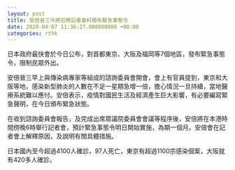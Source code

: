 ```yaml
---
layout: post
title: 安倍晉三今將召開記者會料頒布緊急事態令
date: 2020-04-07 11:36:27.000000000 +08:00
categories: rthk
---
```


日本政府最快會於今日公布，對首都東京、大阪及福岡等7個地區，發布緊急事態令，限制民眾外出。

安倍晉三早上與傳染病專家等組成的諮詢委員會開會，會上有官員提到，東京和大阪等地，感染新型肺炎的人數在不足一星期急增一倍，擔心情況一旦持續，當地醫療系統難以應付。安倍表示，疫情對國民生活及經濟產生巨大影響，有必要編寫緊急聲明，在今日頒布緊急狀態。

在收到諮詢委員會報告，及完成出席眾議院委員會會議等程序後，安倍將在本港時間傍晚6時舉行記者會，預計緊急事態令明日開始實施，為期一個月。安倍會在記者會上解釋原因，及說明有關具體措施。

日本國內至今超過4100人確診，97人死亡，東京有超過1100宗感染個案，大阪就有420多人確診。
